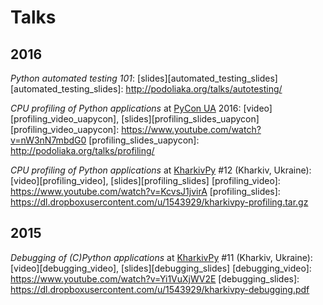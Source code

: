 Talks
=====

2016
----

*Python automated testing 101*: [slides][automated_testing_slides]
[automated_testing_slides]: http://podoliaka.org/talks/autotesting/


*CPU profiling of Python applications* at [PyCon UA] 2016: [video][profiling_video_uapycon], [slides][profiling_slides_uapycon]
[profiling_video_uapycon]: https://www.youtube.com/watch?v=nW3nN7mbdG0
[profiling_slides_uapycon]: http://podoliaka.org/talks/profiling/


*CPU profiling of Python applications* at [KharkivPy] #12 (Kharkiv, Ukraine): [video][profiling_video], [slides][profiling_slides]
[profiling_video]: https://www.youtube.com/watch?v=KcvsJ1jvirA
[profiling_slides]: https://dl.dropboxusercontent.com/u/1543929/kharkivpy-profiling.tar.gz

2015
----

*Debugging of (C)Python applications* at [KharkivPy] #11 (Kharkiv, Ukraine): [video][debugging_video], [slides][debugging_slides]
[debugging_video]: https://www.youtube.com/watch?v=Yi1VuXjWV2E
[debugging_slides]: https://dl.dropboxusercontent.com/u/1543929/kharkivpy-debugging.pdf


[KharkivPy]: http://kharkivpy.org.ua/
[PyCon UA]: http://ua.pycon.org/

